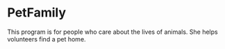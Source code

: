 # PetFamily
This program is for people who care about the lives of animals. She helps volunteers find a pet home.
